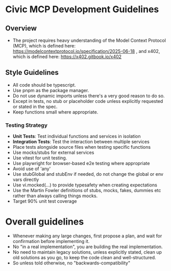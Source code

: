 # Civic MCP Development Guidelines

## Overview
- The project requires heavy understanding of the Model Context Protocol (MCP), which is defined here: https://modelcontextprotocol.io/specification/2025-06-18 , and x402, which is defined here: https://x402.gitbook.io/x402

## Style Guidelines
- All code should be typescript.
- Use pnpm as the package manager.
- Do not use dynamic imports unless there's a very good reason to do so.
- Except in tests, no stub or placeholder code unless explicitly requested or stated in the spec.
- Keep functions small where appropriate.

### Testing Strategy

- **Unit Tests**: Test individual functions and services in isolation
- **Integration Tests**: Test the interaction between multiple services
- Place tests alongside source files when testing specific functions
- Use mocks/stubs for external services
- Use vitest for unit testing.
- Use playwright for browser-based e2e testing where appropriate
- Avoid use of 'any'
- Use stubGlobal and stubEnv if needed, do not change the global or env vars directly
- Use vi.mocked(...) to provide typesafety when creating expectations
- Use the Martin Fowler definitions of stubs, mocks, fakes, dummies etc rather than always calling things mocks.
- Target 90% unit test coverage

# Overall guidelines
- Whenever making any large changes, first propose a plan, and wait for confirmation before implementing it.
- No "in a real implementation", you are building the real implementation.
- No need to maintain legacy solutions, unless explicitly stated, clean up old solutions as you go, to keep the code clean and well-structured.
- So unless told otherwise, no "backwards-compatibility"

